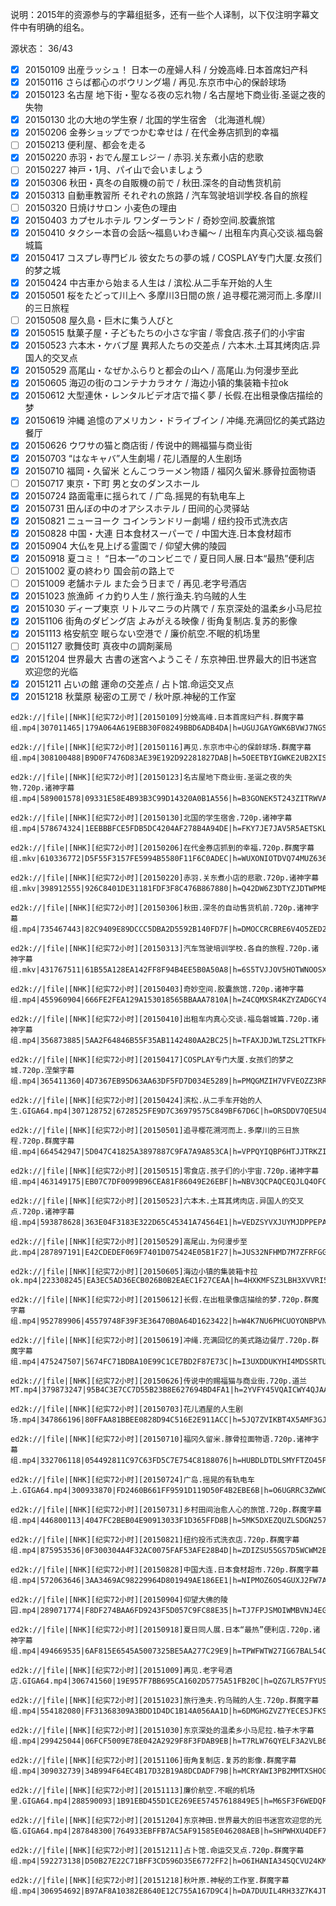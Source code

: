 说明：2015年的资源参与的字幕组挺多，还有一些个人译制，以下仅注明字幕文件中有明确的组名。  

源状态：  36/43
- [x] 20150109 出産ラッシュ！ 日本一の産婦人科 / 分娩高峰.日本首席妇产科
- [x] 20150116 さらば都心のボウリング場 / 再见.东京市中心的保龄球场
- [x] 20150123 名古屋 地下街・聖なる夜の忘れ物 / 名古屋地下商业街.圣诞之夜的失物
- [x] 20150130 北の大地の学生寮 / 北国的学生宿舍 （北海道札幌）
- [x] 20150206 金券ショップでつかむ幸せは / 在代金券店抓到的幸福
- [ ] 20150213 便利屋、都会を走る
- [x] 20150220 赤羽・おでん屋エレジー / 赤羽.关东煮小店的悲歌
- [ ] 20150227 神戸・1月、パイ山で会いましょう
- [x] 20150306 秋田・真冬の自販機の前で / 秋田.深冬的自动售货机前
- [x] 20150313 自動車教習所 それぞれの旅路 / 汽车驾驶培训学校.各自的旅程
- [ ] 20150320 日焼けサロン 小麦色の理由
- [x] 20150403 カプセルホテル ワンダーランド / 奇妙空间.胶囊旅馆
- [x] 20150410 タクシー本音の会話〜福島いわき編〜 / 出租车内真心交谈.福岛磐城篇
- [x] 20150417 コスプレ専門ビル 彼女たちの夢の城 / COSPLAY专门大厦.女孩们的梦之城
- [x] 20150424 中古車から始まる人生は / 滨松.从二手车开始的人生
- [x] 20150501 桜をたどって川上へ 多摩川3日間の旅 / 追寻樱花溯河而上.多摩川的三日旅程
- [ ] 20150508 屋久島・巨木に集う人びと
- [x] 20150515 駄菓子屋・子どもたちの小さな宇宙 / 零食店.孩子们的小宇宙
- [x] 20150523 六本木・ケバブ屋 異邦人たちの交差点 / 六本木.土耳其烤肉店.异国人的交叉点
- [x] 20150529 高尾山・なぜかふらりと都会の山へ / 高尾山.为何漫步至此
- [x] 20150605 海辺の街のコンテナカラオケ / 海边小镇的集装箱卡拉ok
- [x] 20150612 大型連休・レンタルビデオ店で描く夢 / 长假.在出租录像店描绘的梦
- [x] 20150619 沖縄 追憶のアメリカン・ドライブイン / 冲绳.充满回忆的美式路边餐厅
- [x] 20150626 ウワサの猫と商店街 / 传说中的赐福猫与商业街
- [x] 20150703 “はなキャバ”人生劇場 / 花儿酒屋的人生剧场
- [x] 20150710 福岡・久留米 とんこつラーメン物語 / 福冈久留米.豚骨拉面物语
- [ ] 20150717 東京・下町 男と女のダンスホール
- [x] 20150724 路面電車に揺られて / 广岛.摇晃的有轨电车上
- [x] 20150731 田んぼの中のオアシスホテル / 田间的心灵驿站
- [x] 20150821 ニューヨーク コインランドリー劇場 / 纽约投币式洗衣店
- [x] 20150828 中国・大連 日本食材スーパーで / 中国大连.日本食材超市
- [x] 20150904 大仏を見上げる霊園で / 仰望大佛的陵园
- [x] 20150918 夏コミ！ “日本一”のコンビニで / 夏日同人展.日本“最热”便利店
- [ ] 20151002 夏の終わり 国会前の路上で
- [ ] 20151009 老舗ホテル また会う日まで / 再见.老字号酒店
- [x] 20151023 旅漁師 イカ釣り人生 / 旅行渔夫.钓乌贼的人生
- [x] 20151030 ディープ東京 リトルマニラの片隅で / 东京深处的温柔乡小马尼拉
- [x] 20151106 街角のダビング店 よみがえる映像 / 街角复制店.复苏的影像
- [x] 20151113 格安航空 眠らない空港で / 廉价航空.不眠的机场里
- [ ] 20151127 歌舞伎町 真夜中の調剤薬局
- [x] 20151204 世界最大 古書の迷宮へようこそ / 东京神田.世界最大的旧书迷宫欢迎您的光临
- [x] 20151211 占いの館 運命の交差点 / 占卜馆.命运交叉点
- [x] 20151218 秋葉原 秘密の工房で / 秋叶原.神秘的工作室
```
ed2k://|file|[NHK][纪实72小时][20150109]分娩高峰.日本首席妇产科.群魔字幕组.mp4|307011465|179A064A619EBB30F08249BBD6ADB4DA|h=UGUJGAYGWK6BVWJ7NGSPVCL4J2TJ4N2R|/

ed2k://|file|[NHK][纪实72小时][20150116]再见.东京市中心的保龄球场.群魔字幕组.mp4|308100488|B9D0F7476D83AE39E192D92281827DAB|h=5OEETBYIGWKE2UB2XIS5RABXZQHFKL4P|/

ed2k://|file|[NHK][纪实72小时][20150123]名古屋地下商业街.圣诞之夜的失物.720p.诸神字幕组.mp4|589001578|09331E58E4B93B3C99D14320A0B1A556|h=B3GONEK5T243ZITRWVA4RSBISE534QPW|/

ed2k://|file|[NHK][纪实72小时][20150130]北国的学生宿舍.720p.诸神字幕组.mp4|578674324|1EEBBBFCE5FDB5DC4204AF278B4A94DE|h=FKY7JE7JAV5R5AETSKLCAAGR5A7LVGRY|/

ed2k://|file|[NHK][纪实72小时][20150206]在代金券店抓到的幸福.720p.群魔字幕组.mkv|610336772|D5F55F3157FE5994B5580F11F6C0ADEC|h=WUXONIOTDVQ74MUZ6364AOXLG2D277EO|/

ed2k://|file|[NHK][纪实72小时][20150220]赤羽.关东煮小店的悲歌.720p.诸神字幕组.mkv|398912555|926C8401DE31181FDF3F8C476B867880|h=Q42DW6Z3DTYZJDTWPMBDLWVDNXGYDGID|/

ed2k://|file|[NHK][纪实72小时][20150306]秋田.深冬的自动售货机前.720p.诸神字幕组.mp4|735467443|82C9409E89DCCC5DBA2D5592B140FD7F|h=DMOCCRCBRE6V4O5ZED252B5RY4BYG3WY|/

ed2k://|file|[NHK][纪实72小时][20150313]汽车驾驶培训学校.各自的旅程.720p.诸神字幕组.mkv|431767511|61B55A128EA142FF8F94B4EE5B0A50A8|h=6S5TVJJOV5HOTWNOOSXLFPYG6I4WPAGY|/

ed2k://|file|[NHK][纪实72小时][20150403]奇妙空间.胶囊旅馆.720p.诸神字幕组.mp4|455960904|666FE2FEA129A153018565BBAAA7810A|h=Z4CQMXSR4KZYZADGCY4ELZ26QXOPOAS6|/

ed2k://|file|[NHK][纪实72小时][20150410]出租车内真心交谈.福岛磐城篇.720p.诸神字幕组.mp4|356873885|5AA2F64846B55F35AB1142480AA2BC25|h=TFAXJDJWLTZSL2TTKFHYAOL54523CABF|/

ed2k://|file|[NHK][纪实72小时][20150417]COSPLAY专门大厦.女孩们的梦之城.720p.涅槃字幕组.mp4|365411360|4D7367EB95D63AA63DF5FD7D034E5289|h=PMQGMZIH7VFVEOZZ3RRG3NFV54CQS4LN|/

ed2k://|file|[NHK][纪实72小时][20150424]滨松.从二手车开始的人生.GIGA64.mp4|307128752|6728525FE9D7C36979575C849BF67D6C|h=ORSDDV7QE5U446WHCHHGROWRDOVXYBC4|/

ed2k://|file|[NHK][纪实72小时][20150501]追寻樱花溯河而上.多摩川的三日旅程.720p.群魔字幕组.mp4|664542947|5D047C41825A3897887C9FA7A9A853CA|h=VPPQYIQBP6HTJJTRKZIJWIOVJH2ZVWGM|/

ed2k://|file|[NHK][纪实72小时][20150515]零食店.孩子们的小宇宙.720p.诸神字幕组.mp4|463149175|EB07C7DF0099B96CEA81F86049E26EBF|h=NBV3QCPAQCEQJLQ4OFC3IYGZ4CU2V6YS|/

ed2k://|file|[NHK][纪实72小时][20150523]六本木.土耳其烤肉店.异国人的交叉点.720p.诸神字幕组.mp4|593878628|363E04F3183E322D65C45341A74564E1|h=VEDZSYVXJUYMJDPPEPATXPXLAT4M5VMQ|/

ed2k://|file|[NHK][纪实72小时][20150529]高尾山.为何漫步至此.mp4|287897191|E42CDEDEF069F7401D075424E05B1F27|h=JUS32NFHMD7M7ZFRFGGY46ETRQ7GPCHQ|/

ed2k://|file|[NHK][纪实72小时][20150605]海边小镇的集装箱卡拉ok.mp4|223308245|EA3EC5AD36ECB026B0B2EAEC1F27CEAA|h=4HXKMFSZ3LBH3XVVRI5RGFKE6NKBCCOI|/

ed2k://|file|[NHK][纪实72小时][20150612]长假.在出租录像店描绘的梦.720p.群魔字幕组.mp4|952789906|45579748F39F3E36470B0A64D1623422|h=W4K7NU6PHCUOYONBPVNAU5ISHEZTWAF6|/

ed2k://|file|[NHK][纪实72小时][20150619]冲绳.充满回忆的美式路边餐厅.720p.群魔字幕组.mp4|475247507|5674FC71BDBA10E99C1CE7BD2F87E73C|h=I3UXDDUKYHI4MDSSRTUED43RICWYDEQT|/

ed2k://|file|[NHK][纪实72小时][20150626]传说中的赐福猫与商业街.720p.道兰MT.mp4|379873247|95B4C3E7CC7D55B23B8E627694BD4FA1|h=2YVFY45VQAICWY4QJAALVJYO63533WKB|/

ed2k://|file|[NHK][纪实72小时][20150703]花儿酒屋的人生剧场.mp4|347866196|80FFAA81BBEE0828D94C516E2E911ACC|h=5JQ7ZVIKBT4X5AMF3GJ5W3EYMSCHBSY2|/

ed2k://|file|[NHK][纪实72小时][20150710]福冈久留米.豚骨拉面物语.720p.诸神字幕组.mp4|332706118|054492811C97C63FD5C7E754C8188076|h=HUBDLDTDLSMYFTZO45PORXTTWBFAZCRA|/

ed2k://|file|[NHK][纪实72小时][20150724]广岛.摇晃的有轨电车上.GIGA64.mp4|300933870|FD2460B661FF9591D119D50F4B2EBE6B|h=O6UGRRC3ZWWCWPM4QEAZLKMV73PSNOCX|/

ed2k://|file|[NHK][纪实72小时][20150731]乡村田间治愈人心的旅馆.720p.群魔字幕组.mp4|446800113|4047FC2BEB04E90913033F1D365FFD8B|h=5MK5DXEZQUZLSDGN257LDWA72YWU6MRR|/

ed2k://|file|[NHK][纪实72小时][20150821]纽约投币式洗衣店.720p.群魔字幕组.mp4|875953536|0F300304A4F32AC0075FAF53AFE28B4D|h=ZDIZSU55GS7D5WCWM2BBZLF5FROUH4GM|/

ed2k://|file|[NHK][纪实72小时][20150828]中国大连.日本食材超市.720p.群魔字幕组.mp4|572063646|3AA3469AC98229964D801949AE186EE1|h=NIPMOZ6OS4GUXJ2FW7AMNSOEXAJRBPW2|/

ed2k://|file|[NHK][纪实72小时][20150904]仰望大佛的陵园.mp4|289071774|F8DF274BAA6FD9243F5D057C9FC88E35|h=TJ7FPJSMOIWMBVNJ4EG22ZRYDCIDHIJB|/

ed2k://|file|[NHK][纪实72小时][20150918]夏日同人展.日本“最热”便利店.720p.诸神字幕组.mp4|494669535|6AF815E6545A5007325BE5AA277C29E9|h=TPWFWTW27IG67BAL54CO37KLLUO7KM2F|/

ed2k://|file|[NHK][纪实72小时][20151009]再见.老字号酒店.GIGA64.mp4|306741560|19E957F7BB695CA1602D5775A51FB20C|h=QZG7LR57FYUSJGDRPYQP2INV7VS74RKA|/

ed2k://|file|[NHK][纪实72小时][20151023]旅行渔夫.钓乌贼的人生.720p.群魔字幕组.mp4|554182080|FF31368309A3BDD1D4DC1B14A056AA1D|h=6DMGHGZVZ7YECESJFKSLYH62NAPENBOR|/

ed2k://|file|[NHK][纪实72小时][20151030]东京深处的温柔乡小马尼拉.柚子木字幕组.mp4|299425044|06FCF5009E78E042A2929F8F3FDAB9EB|h=T7RLW76QYELF3A2VLB6PWIK26UWMKIW2|/

ed2k://|file|[NHK][纪实72小时][20151106]街角复制店.复苏的影像.群魔字幕组.mp4|309032739|34B994F64EC4B17D32B19A8DCDADF79B|h=MCRYAWI3PB2MMTXSHOGYQEFN6PKS22B5|/

ed2k://|file|[NHK][纪实72小时][20151113]廉价航空.不眠的机场里.GIGA64.mp4|288590093|1B91EBD455D1CE269EE57457618849E5|h=M6SF3F6WEDQFVFFKEIMPEHZ6J47ODKQ6|/

ed2k://|file|[NHK][纪实72小时][20151204]东京神田.世界最大的旧书迷宫欢迎您的光临.GIGA64.mp4|287848300|764933EBFFB7AC5AF91585E046208AEB|h=SHPWHXU4DEF7YVDBSOLP4KATMZB24OUH|/

ed2k://|file|[NHK][纪实72小时][20151211]占卜馆.命运交叉点.720p.群魔字幕组.mp4|592273138|D50B27E22C71BFF3CD596D35E6772FF2|h=O6IHANIA34SQCVU24KMMVUUCQ2F677PD|/

ed2k://|file|[NHK][纪实72小时][20151218]秋叶原.神秘的工作室.群魔字幕组.mp4|306954692|B97AF8A10382E8640E12C755A167D9C4|h=DA7DUUIL4RH33Z7K4JT46UDIQKB6H5AU|/
```
